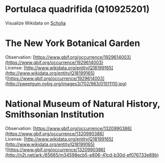 
Portulaca quadrifida (Q10925201)
================================
  
Visualize Wikidata on [Scholia](https://scholia.toolforge.org/taxon/Q10925201)
# The New York Botanical Garden
  
Observation: [https://www.gbif.org/occurrence/1929614003](https://www.gbif.org/occurrence/1929614003)  
License: [http://www.wikidata.org/entity/Q18199165](http://www.wikidata.org/entity/Q18199165)  
![https://www.gbif.org/occurrence/1929614003](http://sweetgum.nybg.org/images3/702/963/01511110.jpg)
# National Museum of Natural History, Smithsonian Institution
  
Observation: [https://www.gbif.org/occurrence/1320990386](https://www.gbif.org/occurrence/1320990386)  
License: [http://www.wikidata.org/entity/Q18199165](http://www.wikidata.org/entity/Q18199165)  
![https://www.gbif.org/occurrence/1320990386](http://n2t.net/ark:/65665/m34598ecb5-e806-41cd-b30d-ef076733e89b)